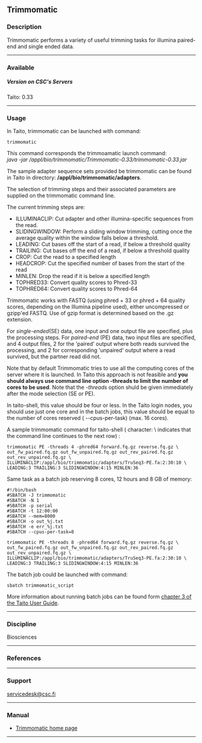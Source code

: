 ## Trimmomatic

### Description

Trimmomatic performs a  variety of useful trimming  tasks for illumina
paired-end and single ended data.

------------------------------------------------------------------------

### Available

##### Version on CSC's Servers

  
Taito: 0.33

------------------------------------------------------------------------

### Usage

In Taito, trimmomatic can be launched with command:

    trimmomatic

This command corresponds the trimmoamatic launch command:  
*java                                                             -jar
/appl/bio/trimmomatic/Trimmomatic-0.33/trimmomatic-0.33.jar*

The sample adapter sequence sets  provided be trimmomatic can be found
in Taito in directory: **/appl/bio/trimmomatic/adapters**.

The selection  of trimming steps  and their associated  parameters are
supplied on the trimmomatic command line.

The current trimming steps are:

-   ILLUMINACLIP:  Cut adapter  and other  illumina-specific sequences
    from the read.
-   SLIDINGWINDOW: Perform a sliding window trimming, cutting once the
    average quality within the window falls below a threshold.
-   LEADING: Cut bases  off the start of a read,  if below a threshold
    quality
-   TRAILING: Cut  bases off the end  of a read, if  below a threshold
    quality
-   CROP: Cut the read to a specified length
-   HEADCROP: Cut the specified number  of bases from the start of the
    read
-   MINLEN: Drop the read if it is below a specified length
-   TOPHRED33: Convert quality scores to Phred-33
-   TOPHRED64: Convert quality scores to Phred-64

Trimmomatic works with  FASTQ (using phred + 33 or  phred + 64 quality
scores, depending on the  Illumina pipeline used), either uncompressed
or gzipp'ed FASTQ.  Use of gzip format is determined  based on the .gz
extension.

For *single-ended*(SE)  data,  one  input  and  one  output  file  are
specified, plus the processing  steps. For *paired-end* (PE) data, two
input files  are specified,  and 4  output files,  2 for  the 'paired'
output  where   both  reads  survived   the  processing,  and   2  for
corresponding 'unpaired' output where a read survived, but the partner
read did not.

Note that by default Trimmomatic tries  to use all the computing cores
of the  server where  it is  launched. In Taito  this approach  is not
feasible and **you should  always use command line  option -threads to
limit   the    number   of   cores    to   be   used**.    Note   that
the *-threads* option  shuld  be  given  immediately  after  the  mode
selection (SE or PE).

In taito-shell, this value should be  four or less. In the Taito login
nodes, you should use just one core  and in the batch jobs, this value
should be  equal to  the number  of cores  reserved ( --cpus-per-task)
(max.  16 cores).

A sample trimmomatic command for taito-shell ( character: \\ indicates
that the command line continues to the next row) :

    trimmomatic PE -threads 4 -phred64 forward.fq.gz reverse.fq.gz \
    out_fw_paired.fq.gz out_fw_unpaired.fq.gz out_rev_paired.fq.gz out_rev_unpaired.fq.gz \
    ILLUMINACLIP:/appl/bio/trimmomatic/adapters/TruSeq3-PE.fa:2:30:10 \
    LEADING:3 TRAILING:3 SLIDINGWINDOW:4:15 MINLEN:36

Same task  as a  batch job  reserving 8 cores,  12 hours  and 8  GB of
memory:

    #!/bin/bash
    #SBATCH -J trimmomatic
    #SBATCH -N 1
    #SBATCH -p serial
    #SBATCH -t 12:00:00
    #SBATCH --mem=8000
    #SBATCH -o out_%j.txt
    #SBATCH -e err_%j.txt
    #SBATCH --cpus-per-task=8

    trimmomatic PE -threads 8 -phred64 forward.fq.gz reverse.fq.gz \
    out_fw_paired.fq.gz out_fw_unpaired.fq.gz out_rev_paired.fq.gz out_rev_unpaired.fq.gz \
    ILLUMINACLIP:/appl/bio/trimmomatic/adapters/TruSeq3-PE.fa:2:30:10 \
    LEADING:3 TRAILING:3 SLIDINGWINDOW:4:15 MINLEN:36

The batch job could be launched with command:

    sbatch trimmomatic_script

More information about running batch jobs can be found form [chapter 3
of the Taito User Guide].

------------------------------------------------------------------------

### Discipline

Biosciences  

------------------------------------------------------------------------

### References

------------------------------------------------------------------------

### Support

servicedesk@csc.fi

------------------------------------------------------------------------

### Manual

-   [Trimmomatic home page]

------------------------------------------------------------------------

  [chapter 3 of the Taito User Guide]: https://research.csc.fi/taito-batch-jobs
  [Trimmomatic home page]: http://www.usadellab.org/cms/?page=trimmomatic
